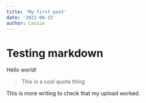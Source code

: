 ```yaml
---
title: 'My first post'
date: '2021-08-15'
author: Cassie
---
```


# Testing markdown
Hello world!

> This is a cool quote thing

This is more writing to check that my upload worked.

